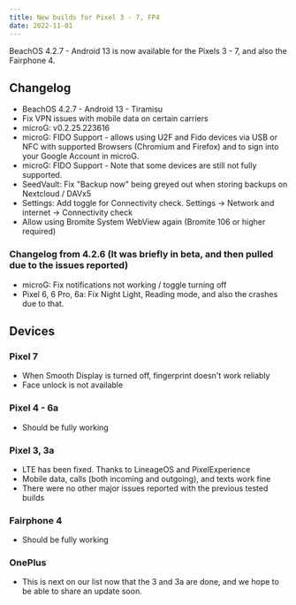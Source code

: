 ```yaml
---
title: New builds for Pixel 3 - 7, FP4
date: 2022-11-01
---
```


BeachOS 4.2.7 - Android 13 is now available for the Pixels 3 - 7, and also the Fairphone 4.

## Changelog
* BeachOS 4.2.7 - Android 13 - Tiramisu
* Fix VPN issues with mobile data on certain carriers
* microG: v0.2.25.223616
* microG: FIDO Support - allows using U2F and Fido devices via USB or NFC with supported Browsers (Chromium and Firefox) and to sign into your Google Account in microG.
* microG: FIDO Support - Note that some devices are still not fully supported.
* SeedVault: Fix "Backup now" being greyed out when storing backups on Nextcloud / DAVx5
* Settings: Add toggle for Connectivity check. Settings -> Network and internet -> Connectivity check
* Allow using Bromite System WebView again (Bromite 106 or higher required)

### Changelog from 4.2.6 (It was briefly in beta, and then pulled due to the issues reported)
* microG: Fix notifications not working / toggle turning off
* Pixel 6, 6 Pro, 6a: Fix Night Light, Reading mode, and also the crashes due to that.

## Devices

### Pixel 7
* When Smooth Display is turned off, fingerprint doesn't work reliably
* Face unlock is not available

### Pixel 4 - 6a
* Should be fully working

### Pixel 3, 3a
* LTE has been fixed. Thanks to LineageOS and PixelExperience
* Mobile data, calls (both incoming and outgoing), and texts work fine
* There were no other major issues reported with the previous tested builds

### Fairphone 4
* Should be fully working

### OnePlus
* This is next on our list now that the 3 and 3a are done, and we hope to be able to share an update soon.
